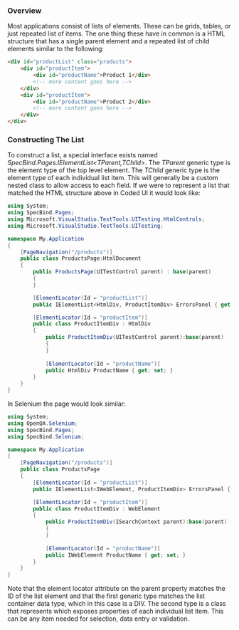 ### Overview

Most applications consist of lists of elements. These can be grids, tables, or just repeated list of items. The one thing these have in common is a HTML structure that has a single parent element and a repeated list of child elements similar to the following:

```HTML
<div id="productList" class="products">
	<div id="productItem">
		<div id="productName">Product 1</div>
		<!-- more content goes here -->
	</div>
	<div id="productItem">
		<div id="productName">Product 2</div>
		<!-- more content goes here -->
	</div>
</div>
```

### Constructing The List

To construct a list, a special interface exists named *SpecBind.Pages.IElementList\<TParent,TChild\>*. The *TParent* generic type is the element type of the top level element. The *TChild* generic type is the element type of each individual list item. This will generally be a custom nested class to allow access to each field. If we were to represent a list that matched the HTML structure above in Coded UI it would look like:

```C#
using System;
using SpecBind.Pages;
using Microsoft.VisualStudio.TestTools.UITesting.HtmlControls;
using Microsoft.VisualStudio.TestTools.UITesting;

namespace My.Application
{
	[PageNavigation("/products")]
	public class ProductsPage:HtmlDocument
	{
		public ProductsPage(UITestControl parent) : base(parent)
		{
		}

		[ElementLocator(Id = "productList")]
		public IElementList<HtmlDiv, ProductItemDiv> ErrorsPanel { get; set; }

		[ElementLocator(Id = "productItem")]
		public class ProductItemDiv : HtmlDiv
		{
			public ProductItemDiv(UITestControl parent):base(parent)
			{
			}
			
			[ElementLocator(Id = "productName")]
			public HtmlDiv ProductName { get; set; }
		}
	}
}
```

In Selenium the page would look similar:


```C#
using System;
using OpenQA.Selenium;
using SpecBind.Pages;
using SpecBind.Selenium;

namespace My.Application
{
	[PageNavigation("/products")]
	public class ProductsPage
	{
		[ElementLocator(Id = "productList")]
		public IElementList<IWebElement, ProductItemDiv> ErrorsPanel { get; set; }

		[ElementLocator(Id = "productItem")]
		public class ProductItemDiv : WebElement
		{
			public ProductItemDiv(ISearchContext parent):base(parent)
			{
			}
			
			[ElementLocator(Id = "productName")]
			public IWebElement ProductName { get; set; }
		}
	}
}
```

Note that the element locator attribute on the parent property matches the ID of the list element and that the first generic type matches the list container data type, which in this case is a DIV. The second type is a class that represents which exposes properties of each individual list item. This can be any item needed for selection, data entry or validation.